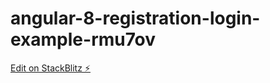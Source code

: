 # angular-8-registration-login-example-rmu7ov

[Edit on StackBlitz ⚡️](https://stackblitz.com/edit/angular-8-registration-login-example-rmu7ov)